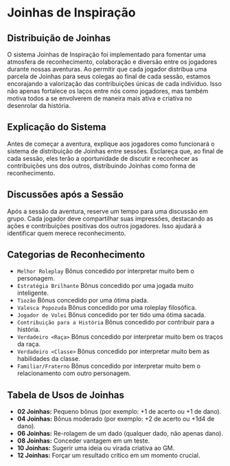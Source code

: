 # Joinhas de Inspiração

## Distribuição de Joinhas
O sistema Joinhas de Inspiração foi implementado para fomentar uma atmosfera de reconhecimento, colaboração e diversão entre os jogadores durante nossas aventuras. Ao permitir que cada jogador distribua uma parcela de Joinhas para seus colegas ao final de cada sessão, estamos encorajando a valorização das contribuições únicas de cada indivíduo. Isso não apenas fortalece os laços entre nós como jogadores, mas também motiva todos a se envolverem de maneira mais ativa e criativa no desenrolar da história.

## Explicação do Sistema
Antes de começar a aventura, explique aos jogadores como funcionará o sistema de distribuição de Joinhas entre sessões. Esclareça que, ao final de cada sessão, eles terão a oportunidade de discutir e reconhecer as contribuições uns dos outros, distribuindo Joinhas como forma de reconhecimento.

## Discussões após a Sessão
Após a sessão da aventura, reserve um tempo para uma discussão em grupo. Cada jogador deve compartilhar suas impressões, destacando as ações e contribuições positivas dos outros jogadores. Isso ajudará a identificar quem merece reconhecimento.

## Categorias de Reconhecimento
- `Melhor Roleplay` Bônus concedido por interpretar muito bem o personagem.
- `Estratégia Brilhante` Bônus concedido por uma jogada muito inteligente.
- `Tiozão` Bônus concedido por uma ótima piada.
- `Valesca Popozuda` Bônus concedido por uma roleplay filosófica.
- `Jogador de Volei` Bônus concedido por ter tido uma ótima sacada.
- `Contribuição para a História` Bônus concedido por contribuir para a história.
- `Verdadeiro <Raça>` Bônus concedido por interpretar muito bem os traços da raça.
- `Verdadeiro <Classe>` Bônus concedido por interpretar muito bem as habilidades da classe.
- `Familiar/Fraterno` Bônus concedido por interpretar muito bem o relacionamento com outro personagem.

## Tabela de Usos de Joinhas
- **02 Joinhas:** Pequeno bônus (por exemplo: +1 de acerto ou +1 de dano).
- **04 Joinhas:** Bônus moderado (por exemplo: +2 de acerto ou +1d4 de dano).
- **06 Joinhas:** Re-rolagem de um dado (qualquer dado, não apenas dano).
- **08 Joinhas:** Conceder vantagem em um teste.
- **10 Joinhas:** Sugerir uma ideia ou virada criativa ao GM.
- **12 Joinhas:** Forçar um resultado crítico em um momento crucial.

